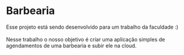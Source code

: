 # Barbearia
Esse projeto está sendo desenvolvido para um trabalho da faculdade :)
<br>
<br>
Nesse trabalho o nosso objetivo é criar uma aplicação simples de agendamentos de uma barbearia e subir ele na cloud.
